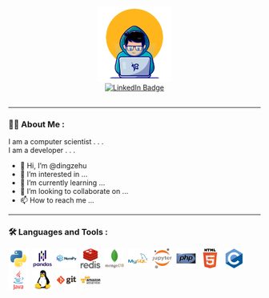 
<div id="header" align="center">
  <img src="https://github.com/dingzehu/dingzehu/blob/main/gif/giphy.gif" width="150"/>
</div>
<div id="badges" align="center">
  <a href="https://www.linkedin.com/in/ding-ze-hu-4b97b016b/">
    <img src="https://img.shields.io/badge/LinkedIn-blue?style=for-the-badge&logo=linkedin&logoColor=white" alt="LinkedIn Badge"/>
  </a>
</div>
<div id="badges" align="center">
  <img src="https://komarev.com/ghpvc/?username=dingzehu&style=flat-square&color=blue" alt=""/>
</div>

---

### :technologist: About Me :
I am a computer scientist . . . <br />
I am a developer . . . <br />
- 👋 Hi, I’m @dingzehu
- 👀 I’m interested in ...
- 🌱 I’m currently learning ...
- 💞️ I’m looking to collaborate on ...
- 📫 How to reach me ...

---

### :hammer_and_wrench: Languages and Tools :
<div>
  <img src="https://github.com/dingzehu/dingzehu/blob/main/icon/python-original.svg" title="Python" alt="Python" width="40" height="40"/>&nbsp;
  <img src="https://github.com/dingzehu/dingzehu/blob/main/icon/pandas-original-wordmark.svg" title="Pandas" alt="Pandas" width="40" height="40"/>&nbsp;
  <img src="https://github.com/dingzehu/dingzehu/blob/main/icon/numpy-original-wordmark.svg" title="NumPy" alt="NumPy" width="40" height="40"/>&nbsp;
  <img src="https://github.com/dingzehu/dingzehu/blob/main/icon/redis-original-wordmark.svg" title="Redis" alt="Redis" width="40" height="40"/>&nbsp;
  <img src="https://github.com/dingzehu/dingzehu/blob/main/icon/mongodb-original-wordmark.svg" title="MongoDB" alt="MongDB" width="40" height="40"/>&nbsp;
  <img src="https://github.com/dingzehu/dingzehu/blob/main/icon/mysql-original-wordmark.svg" title="MySQL" alt="MySQL" width="40" height="40"/>&nbsp;
  <img src="https://github.com/dingzehu/dingzehu/blob/main/icon/jupyter-original-wordmark.svg"  title="Jupyter" alt="Jupyter" width="40" height="40"/>&nbsp;
  <img src="https://github.com/dingzehu/dingzehu/blob/main/icon/php-original.svg" title="PHP" alt="PHP" width="40" height="40"/>&nbsp;
  <img src="https://github.com/dingzehu/dingzehu/blob/main/icon/html5-original-wordmark.svg" title="HTML5" alt="HTML5" width="40" height="40"/>&nbsp;
  <img src="https://github.com/dingzehu/dingzehu/blob/main/icon/c-original.svg" title="C" alt="C" width="40" height="40"/>&nbsp;
  <img src="https://github.com/dingzehu/dingzehu/blob/main/icon/java-original-wordmark.svg" title="Java" alt="Java" width="40" height="40"/>&nbsp;
  <img src="https://github.com/dingzehu/dingzehu/blob/main/icon/linux-original.svg" title="Linux" alt="Linux" width="40" height="40"/>&nbsp;
  <img src="https://github.com/dingzehu/dingzehu/blob/main/icon/git-original-wordmark.svg" title="Git" alt="Git" width="40" height="40"/>&nbsp;
  <img src="https://github.com/dingzehu/dingzehu/blob/main/icon/amazonwebservices-original-wordmark.svg" title="AWS" alt="AWS" width="40" height="40"/>&nbsp;
</div>
<!---
dingzehu/dingzehu is a ✨ special ✨ repository because its `README.md` (this file) appears on your GitHub profile.
You can click the Preview link to take a look at your changes.
--->

